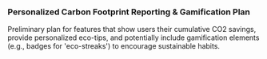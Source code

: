 ### Personalized Carbon Footprint Reporting & Gamification Plan
Preliminary plan for features that show users their cumulative CO2 savings, provide personalized eco-tips, and potentially include gamification elements (e.g., badges for 'eco-streaks') to encourage sustainable habits.
